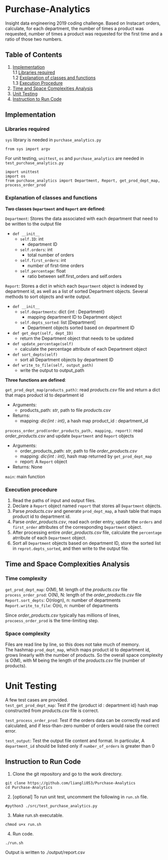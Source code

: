 # Purchase-Analytics

Insight data engineering 2019 coding challenge. Based on Instacart orders, calculate, for each department, the number of times a product was requested, number of times a product was requested for the first time and a ratio of those two numbers.

## Table of Contents
1. [Implementation](README.md#Implementation)  
1.1 [Libraries required](README.md#Libraries-required)  
1.2	 [Explanation of classes and functions](README.md#Explanation-of-classes-and-functions)  
1.3 [Execution Procedure](README.md#Execution-Procedure)
2. [Time and Space Complexities Analysis](README.md#Time-and-Space-Complexities-Analysis)
3. [Unit Testing](README.md#Unit-Testing)
4. [Instruction to Run Code](README.md#Instruction-to-Run-Code)

## Implementation

### Libraries required

`sys` library is needed in `purchase_analytics.py`
```
from sys import argv
```
For unit testing, `unittest`, `os` and `purchase_analytics` are needed in `test_purchase_analytics.py`
```
import unittest
import os
from purchase_analytics import Department, Report, get_prod_dept_map, process_order_prod
```


### Explanation of classes and functions

**Two classes `Department` and `Report` are defined**:

`Department`: Stores the data associated with each department that need to be written to the output file

- `def __init__`
  - `self.ID`: int
    - department ID
  - `self.orders`: int
    - total number of orders
  - `self.first_orders`: int
    - number of first-time orders
  - `self.percentage`: float
    - ratio between self.first_orders and self.orders

`Report`: Stores a dict in which each `Department` object is indexed by department id, as well as a list of sorted Department objects. Several methods to sort objects and write output.

- `def __init__`
  - `self.departments`: dict {int : Department}
     - mapping department ID to Department object
  - `self.depts_sorted`: list [Department]
     - Department objects sorted based on department ID             
- `def get_dept(self, dept_ID)`
  - return the Department object that needs to be updated
- `def update_percentage(self)`
  - calculate the percentage attribute of each Department object
- `def sort_depts(self)`
  - sort all Department objects by department ID
- `def write_to_file(self, output_path)`
  - write the output to output_path

**Three functions are defined**:

`get_prod_dept_map(products_path)`: read *products.csv* file and return a dict that maps product id to department id

- Arguments:  
  - products_path: *str*, path to file *products.csv*  
- Returns:  
  - mapping: *dic{int : int}*, a hash map product_id : department_id
	
`process_order_prod(order_products_path, mapping, report)`: read *order_products.csv* and update `Department` and `Report` objects

- Arguments:  
  - order_products_path: *str*, path to file *order_products.csv*  
  - mapping: *dic{int : int}*, hash map returned by `get_prod_dept_map`  
  - report: A `Report` object  
- Returns: None

`main`: main function

### Execution procedure
1. Read the paths of input and output files.
2. Declare a `Report` object named `report` that stores all `Department` objects.
3. Parse *products.csv* and generate `prod_dept_map`, a hash table that maps product id to department id.
3. Parse *order_products.csv*, read each order entry, update the `orders` and `first_order` attributes of the corresponding `Department` object.
4. After processing entire *order_products.csv* file, calculate the `percentage` atrribute of each `Department` object.
5. Sort all `Department` objects based on department ID, store the sorted list in `reprot.depts_sorted`, and then write to the output file.

## Time and Space Complexities Analysis

### Time complexity
`get_prod_dept_map`: O(M), M: length of the *products.csv* file  
`process_order_prod`: O(N), N: length of the *order_products.csv* file  
`Report.sort_depts`: O(nlogn), n: number of departments  
`Report.write_to_file`: O(n), n: number of departments

Since *order_products.csv* typically has millions of lines, `procoess_order_prod` is the time-limiting step. 

### Space complexity
Files are read line by line, so this does not take much of memory.  
The hashmap `prod_dept_map`, which maps product id to department id, grows linearly with the number of products. So the overall space complexity is O(M), with M being the length of the *products.csv* file (number of products).

# Unit Testing
A few test cases are provided.  
`test_get_prod_dept_map`: Test if the {product id : department id} hash map constructed from *products.csv* file is correct.

`test_process_order_prod`: Test if the orders data can be correctly read and calculated, and if less-than-zero number of orders would raise the correct error.

`test_output`: Test the output file content and format. In particular, A `department_id` should be listed only if `number_of_orders` is greater than 0

    
## Instruction to Run Code

1. Clone the git repository and go to the work directory.

```
git clone https://github.com/liangli053/Purchase-Analytics
cd Purchase-Analytics
```

2. [optional] To run unit test, uncomment the following in `run.sh` file.

```
#python3 ./src/test_purchase_analytics.py
```

3. Make run.sh executable.

```
chmod u+x run.sh
```

4. Run code.

```
./run.sh
```
Output is written to ./output/report.csv
